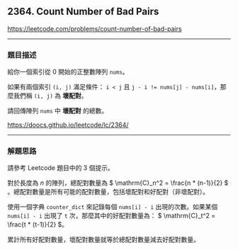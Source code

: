 ## 2364. Count Number of Bad Pairs

https://leetcode.com/problems/count-number-of-bad-pairs

****

### 題目描述

給你一個索引從 0 開始的正整數陣列 `nums`。

如果有兩個索引 `(i, j)` 滿足條件： `i < j` 且 `j - i != nums[j] - nums[i]`，那麼我們稱 `(i, j)` 為 **壞配對**。

請回傳陣列 `nums` 中 **壞配對** 的總數。

https://doocs.github.io/leetcode/lc/2364/

****

### 解題思路

請參考 Leetcode 題目中的 3 個提示。

對於長度為 *n* 的陣列，總配對數量為 $ \mathrm{C}_n^2 = \frac{n * (n-1)}{2} $ 。總配對數量是所有可能的配對數量，包括壞配對和好配對（非壞配對）。

使用一個字典 `counter_dict` 來記錄每個 `nums[i] - i` 出現的次數。如果某個 `nums[i] - i` 出現了 `t` 次，那麼其中的好配對數量為： $ \mathrm{C}_t^2 = \frac{t * (t-1)}{2} $。

累計所有好配對數量，壞配對數量就等於總配對數量減去好配對數量。